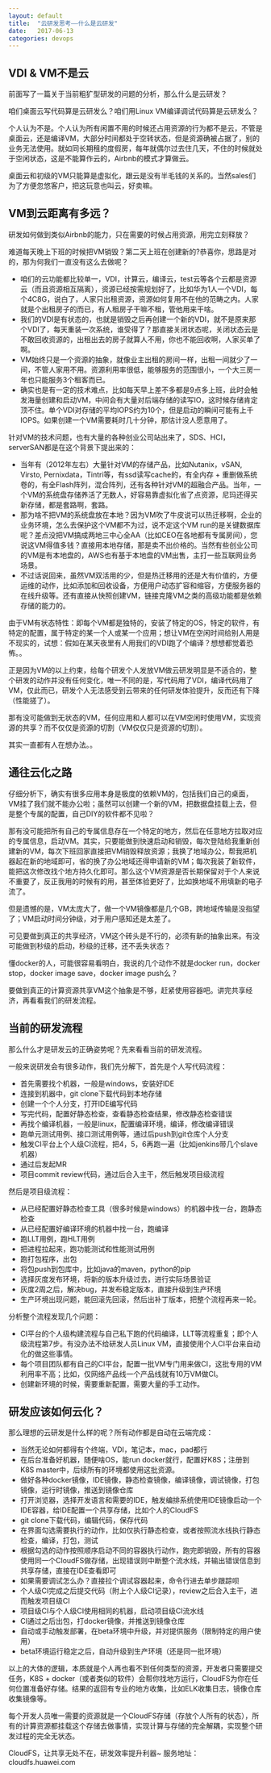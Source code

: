 ```yaml
---
layout: default
title:  "云研发思考——什么是云研发"
date:   2017-06-13
categories: devops
---
```


## VDI & VM不是云

前面写了一篇关于当前粗犷型研发的问题的分析，那么什么是云研发？

咱们桌面云写代码算是云研发么？咱们用Linux VM编译调试代码算是云研发么？

个人认为不是。个人认为所有闲置不用的时候还占用资源的行为都不是云，不管是桌面云，还是编译VM，大部分时间都处于空转状态，但是资源确被占据了，别的业务无法使用。就如同长期租的度假房，每年就偶尔过去住几天，不住的时候就处于空闲状态，这是不能算作云的，Airbnb的模式才算做云。

桌面云和初级的VM只能算是虚拟化，跟云是没有半毛钱的关系的。当然sales们为了方便忽悠客户，把这玩意也叫云，好卖嘛。

## VM到云距离有多远？

研发如何做到类似Airbnb的能力，只在需要的时候占用资源，用完立刻释放？

难道每天晚上下班的时候把VM销毁？第二天上班在创建新的?恭喜你，思路是对的，那为何我们一直没有这么去做呢？

- 咱们的云功能都比较单一，VDI，计算云，编译云，test云等各个云都是资源云（而且资源相互隔离），资源已经按需规划好了，比如华为1人一个VDI，每个4C8G，说白了，人家只出租资源，资源如何复用不在他的范畴之内。人家就是个出租房子的而已，有人租房子干嘛不租，管他用来干啥。
- 我们的VDI是有状态的，也就是销毁之后再创建一个新的VDI，就不是原来那个VDI了，每天重装一次系统，谁受得了？那直接关闭状态呢，关闭状态云是不敢回收资源的，出租出去的房子就算人不用，你也不能回收啊，人家买单了啊。
- VM始终只是一个资源的抽象，就像业主出租的房间一样，出租一间就少了一间，不管人家用不用。资源利用率很低，能够服务的范围很小，一个大三房一年也只能服务3个租客而已。
- 确实也是有一定的技术难点，比如每天早上差不多都是9点多上班，此时会触发海量创建和启动VM，中间会有大量对后端存储的读写IO，这时候存储肯定顶不住。单个VDI对存储的平均IOPS约为10个，但是启动的瞬间可能有上千IOPS。如果创建一个VM需要耗时几十分钟，那估计没人愿意用了。

针对VM的技术问题，也有大量的各种创业公司站出来了，SDS、HCI，serverSAN都是在这个背景下提出来的：

- 当年有（2012年左右）大量针对VM的存储产品，比如Nutanix，vSAN, Virsto, Pernixdata，Tintri等，有ssd读写cache的，有全内存 + 重删做系统卷的，有全Flash阵列，混合阵列，还有各种针对VM的超融合产品。当年，一个VM的系统盘存储养活了无数人，好容易靠虚拟化省了点资源，尼玛还得买新存储，都是套路啊，套路。
- 那为啥不把VM的系统盘放在本地？因为VM吹了牛皮说可以热迁移啊，企业的业务环境，怎么去保护这个VM都不为过，说不定这个VM run的是关键数据库呢？差点没把VM搞成两地三中心全AA（比如CEO在各地都有专属房间），您说这VM得值多钱？直接用本地存储，那是卖不出价格的。当然有些创业公司的VM是有本地盘的，AWS也有基于本地盘的VM出售，主打一些互联网业务场景。
- 不过话说回来，虽然VM双活用的少，但是热迁移用的还是大有价值的，方便运维的动作，比如添加和回收设备，方便用户动态扩容和缩容，方便服务器的在线升级等。还有直接从快照创建VM，链接克隆VM之类的高级功能都是依赖存储的能力的。

由于VM有状态特性：即每个VM都是独特的，安装了特定的OS，特定的软件，有特定的配置，属于特定的某一个人或某一个应用；想让VM在空闲时间给别人用是不现实的，试想：假如在某天夜里有人用我们的VDI跑了个编译？想想都觉着恐怖。。

正是因为VM的以上约束，给每个研发个人发放VM做云研发明显是不适合的，整个研发的动作并没有任何变化，唯一不同的是，写代码用了VDI，编译代码用了VM，仅此而已，研发个人无法感受到云带来的任何研发体验提升，反而还有下降（性能搓了）。

那有没可能做到无状态的VM，任何应用和人都可以在VM空闲时使用VM，实现资源的共享？而不仅仅是资源的切割（VM仅仅只是资源的切割）。

其实一直都有人在想办法。。

## 通往云化之路

仔细分析下，确实有很多应用本身是极度的依赖VM的，包括我们自己的桌面，VM挂了我们就不能办公啦；虽然可以创建一个新的VM，把数据盘挂载上去，但是整个专属的配置，自己DIY的软件都不见啦？

那有没可能把所有自己的专属信息存在一个特定的地方，然后在任意地方拉取对应的专属信息，启动VM。其实，只要能做到快速启动和销毁，每次登陆给我重新创建新的VM，每次下班回家直接把VM销毁释放资源；我换了地域办公，帮我把机器起在新的地域即可，省的换了办公地域还得申请新的VM；每次我装了新软件，能把这次修改找个地方持久化即可。那么这个VM资源是否长期保留对于个人来说不重要了，反正我用的时候有的用，甚至体验更好了，比如换地域不用填新的电子流了。

但是遗憾的是，VM太庞大了，做一个VM镜像都是几个GB，跨地域传输是没指望了；VM启动时间分钟级，对于用户感知还是太差了。

可见要做到真正的共享经济，VM这个砖头是不行的，必须有新的抽象出来。有没可能做到秒级的启动，秒级的迁移，还不丢失状态？

懂docker的人，可能很容易看明白，我说的几个动作不就是docker run，docker stop，docker image save，docker image push么？

要做到真正的计算资源共享VM这个抽象是不够，赶紧使用容器吧。讲完共享经济，再看看我们的研发流程。

## 当前的研发流程

那么什么才是研发云的正确姿势呢？先来看看当前的研发流程。

一般来说研发会有很多动作，我们先分解下，首先是个人写代码流程：

- 首先需要找个机器，一般是windows，安装好IDE
- 连接到机器中，git clone下载代码到本地存储
- 创建一个个人分支，打开IDE编写代码
- 写完代码，配置好静态检查，查看静态检查结果，修改静态检查错误
- 再找个编译机器，一般是linux，配置编译环境，编译，修改编译错误
- 跑单元测试用例、接口测试用例等，通过后push到git仓库个人分支
- 触发CI平台上个人级CI流程，把4，5，6再跑一遍（比如jenkins带几个slave机器）
- 通过后发起MR
- 项目commit review代码，通过后合入主干，然后触发项目级流程

然后是项目级流程：

- 从已经配置好静态检查工具（很多时候是windows）的机器中找一台，跑静态检查
- 从已经配置好编译环境的机器中找一台，跑编译
- 跑LLT用例，跑HLT用例
- 把进程拉起来，跑功能测试和性能测试用例
- 跑打包程序，出包
- 将包push到包库中，比如java的maven，python的pip
- 选择灰度发布环境，将新的版本升级过去，进行实际场景验证
- 灰度2周之后，解决bug，并发布稳定版本，直接升级到生产环境
- 生产环境出现问题，能回滚先回滚，然后出补丁版本，把整个流程再来一轮。

分析整个流程发现几个问题：

- CI平台的个人级构建流程与自己私下跑的代码编译，LLT等流程重复；即个人级流程第7步。有没办法不给研发人员Linux VM，直接使用个人CI平台来自动化的做这些事情。
- 每个项目团队都有自己的CI平台，配置一批VM专门用来做CI，这批专用的VM利用率不高；比如，仅网络产品线一个产品线就有10万VM做CI。
- 创建新环境的时候，需要重新配置，需要大量的手工动作。

## 研发应该如何云化？

那么理想的云研发是什么样的呢？所有动作都是自动在云端完成：

- 当然无论如何都得有个终端，VDI，笔记本，mac，pad都行
- 在后台准备好机器，随便啥OS，能run docker就行，配置好K8S；注册到K8S master中，后续所有的环境都使用这批资源。
- 做好各种docker镜像，IDE镜像，静态检查镜像，编译镜像，调试镜像，打包镜像，运行时镜像，推送到镜像仓库
- 打开浏览器，选择开发语言和需要的IDE，触发编排系统使用IDE镜像启动一个IDE容器，给IDE配置一个共享存储，比如个人的CloudFS
- git clone下载代码，编辑代码，保存代码
- 在界面勾选需要执行的动作，比如仅执行静态检查，或者按照流水线执行静态检查，编译，打包，测试
- 根据勾选的动作按照顺序启动不同的容器执行动作，跑完即销毁，所有的容器使用同一个CloudFS做存储，出现错误则中断整个流水线，并输出错误信息到共享存储，直接在IDE查看即可
- 如果需要调试怎么办？直接拉个调试容器起来，命令行进去单步跟踪呗
- 个人级CI完成之后提交代码（附上个人级CI记录），review之后合入主干，进而触发项目级CI
- 项目级CI与个人级CI使用相同的机器，启动项目级CI流水线
- CI通过之后出包，打docker镜像，并推送到镜像仓库
- 自动或手动触发部署，在beta环境中升级，并对提供服务（限制特定的用户使用）
- beta环境运行稳定之后，自动升级到生产环境（还是同一批环境）

以上的大体的逻辑，本质就是个人再也看不到任何类型的资源，开发者只需要提交任务，K8S + docker（或者类似的软件）会帮你找地方运行，CloudFS为你在任何位置准备好存储。结果的返回有专业的地方收集，比如ELK收集日志，镜像仓库收集镜像等。

每个开发人员唯一需要的资源就是一个CloudFS存储（存放个人所有的状态），所有的计算资源都挂载这个存储去做事情，实现计算与存储的完全解耦，实现整个研发过程的完全无状态。

CloudFS，让共享无处不在，研发效率提升利器~
服务地址：cloudfs.huawei.com
